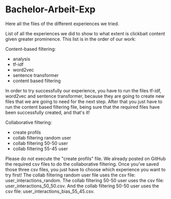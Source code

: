# Bachelor-Arbeit-Exp
Here all the files of the different experiences we tried.

List of all the experiences we did to show to what extent is clickbait content given greater prominence. This list is in the order of our work: 

Content-based filtering:
- analysis
- tf-idf
- word2vec
- sentence transformer
- content based filtering

In order to try successfully our experience, you have to run the files tf-idf, word2vec and sentence transformer, because they are going to create new files that we are going to need for the next step. After that you just have to run the content based filtering file, being sure that the required files have been successfully created, and that's it! 

Collaborative filtering:
- create profils
- collab filtering random user
- collab filtering 50-50 user
- collab filtering 55-45 user

Please do not execute the "create profils" file. We already posted on GitHub the required csv files to do the collaborative filtering. Once you've saved those three csv files, you just have to choose which experience you want to try first! The collab filtering random user file uses the csv file: user_interactions_random. The collab filtering 50-50 user uses the csv file: user_interactions_50_50.csv. And the collab filtering 50-50 user uses the csv file: user_interactions_bias_55_45.csv.
